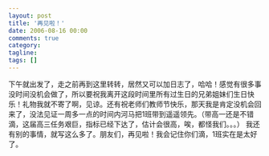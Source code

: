 ```yaml
---
layout: post
title: '再见啦！'
date: 2006-08-16 00:00
comments: true
category: 
tagline: 
tags: []
---
```

    

下午就出发了，走之前再到这里转转，居然又可以加日志了，哈哈！感觉有很多事没时间没机会做了，所以要祝我离开这段时间里所有过生日的兄弟姐妹们生日快乐！礼物我就不寄了啊，见谅。还有祝老师们教师节快乐，那天我是肯定没机会回来了，没法见证一周多一点的时间内河马把1班带到遥遥领先。（带高一还是不错滴，这届高三任务艰巨，指标已经下达了，估计会很高，唉，都怪我们。。。） 我还有别的事情，就写这么多了。朋友们，再见啦！我会记住你们滴，1班实在是太好了。

